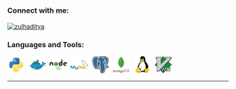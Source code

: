 <h3 align="left">Connect with me:</h3>
<p align="left">
<a href="https://linkedin.com/in/zulhaditya" target="blank"><img align="center" src="https://raw.githubusercontent.com/rahuldkjain/github-profile-readme-generator/master/src/images/icons/Social/linked-in-alt.svg" alt="zulhaditya" height="30" width="40" /></a>
</p>

<h3 align="left">Languages and Tools:</h3>
<div>
    <img
      src="https://github.com/devicons/devicon/blob/master/icons/python/python-original.svg"
      title="Python"
      alt="Python"
      width="40"
      height="40"
    />&nbsp;
    <img
      src="https://github.com/devicons/devicon/blob/master/icons/docker/docker-original.svg"
      title="Docker"
      alt="Docker"
      width="40"
      height="40"
    />&nbsp;
    <img
      src="https://github.com/devicons/devicon/blob/master/icons/nodejs/nodejs-original-wordmark.svg"
      title="NodeJS"
      alt="NodeJS"
      width="40"
      height="40"
    />&nbsp;
    <img
      src="https://github.com/devicons/devicon/blob/master/icons/mysql/mysql-original-wordmark.svg"
      title="MySQL"
      alt="MySQL"
      width="40"
      height="40"
    />&nbsp;
    <img
      src="https://github.com/devicons/devicon/blob/master/icons/postgresql/postgresql-original.svg"
      title="PostgreSQL"
      alt="PostgreSQL"
      width="40"
      height="40"
    />&nbsp;
    <img
      src="https://github.com/devicons/devicon/blob/master/icons/mongodb/mongodb-original-wordmark.svg"
      title="MongoDB"
      alt="MongoDB"
      width="40"
      height="40"
    />&nbsp;
    <img
      src="https://github.com/devicons/devicon/blob/master/icons/linux/linux-original.svg"
      title="Linux"
      alt="Linux"
      width="40"
      height="40"
    />&nbsp;
    <img
      src="https://github.com/devicons/devicon/blob/master/icons/vim/vim-original.svg"
      title="Vim"
      alt="Vim"
      width="40"
      height="40"
    />&nbsp;
  </div>
<hr>
